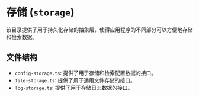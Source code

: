 # 存储 (`storage`)

该目录提供了用于持久化存储的抽象层，使得应用程序的不同部分可以方便地存储和检索数据。

## 文件结构

- `config-storage.ts`: 提供了用于存储和检索配置数据的接口。
- `file-storage.ts`: 提供了用于通用文件存储的接口。
- `log-storage.ts`: 提供了用于存储日志数据的接口。

